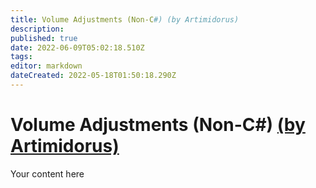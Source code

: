 ```yaml
---
title: Volume Adjustments (Non-C#) (by Artimidorus)
description: 
published: true
date: 2022-06-09T05:02:18.510Z
tags: 
editor: markdown
dateCreated: 2022-05-18T01:50:18.290Z
---
```


# Volume Adjustments (Non-C#) [(by Artimidorus)](https://www.twitch.tv/artimidorus)
Your content here